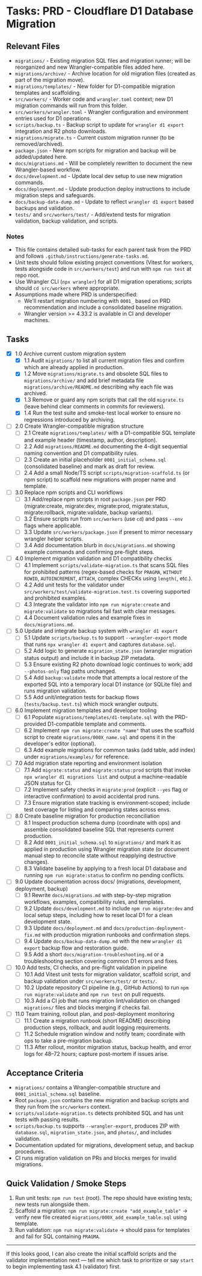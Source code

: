 # Tasks: PRD - Cloudflare D1 Database Migration

## Relevant Files

- `migrations/` - Existing migration SQL files and migration runner; will be reorganized and new Wrangler-compatible files added here.
- `migrations/archive/` - Archive location for old migration files (created as part of the migration move).
- `migrations/templates/` - New folder for D1-compatible migration templates and scaffolding.
- `src/workers/` - Worker code and `wrangler.toml` context; new D1 migration commands will run from this folder.
- `src/workers/wrangler.toml` - Wrangler configuration and environment entries used for D1 operations.
- `scripts/backup.ts` - Backup script to update for `wrangler d1 export` integration and R2 photo downloads.
- `migrations/migrate.ts` - Current custom migration runner (to be removed/archived).
- `package.json` - New npm scripts for migration and backup will be added/updated here.
- `docs/migrations.md` - Will be completely rewritten to document the new Wrangler-based workflow.
- `docs/development.md` - Update local dev setup to use new migration commands.
- `docs/deployment.md` - Update production deploy instructions to include migration steps and safeguards.
- `docs/backup-data-dump.md` - Update to reflect `wrangler d1 export` based backups and validation.
- `tests/` and `src/workers/test/` - Add/extend tests for migration validation, backup validation, and scripts.

### Notes

- This file contains detailed sub-tasks for each parent task from the PRD and follows `.github/instructions/generate-tasks.md`.
- Unit tests should follow existing project conventions (Vitest for workers, tests alongside code in `src/workers/test`) and run with `npm run test` at repo root.
- Use Wrangler CLI (`npx wrangler`) for all D1 migration operations; scripts should `cd src/workers` where appropriate.
- Assumptions made where PRD is underspecified:
  - We'll restart migration numbering with `0001_` based on PRD recommendation and include a consolidated baseline migration.
  - Wrangler version >= 4.33.2 is available in CI and developer machines.

## Tasks

- [x] 1.0 Archive current custom migration system
  - [x] 1.1 Audit `migrations/` to list all current migration files and confirm which are already applied in production.
  - [x] 1.2 Move `migrations/migrate.ts` and obsolete SQL files to `migrations/archive/` and add brief metadata file `migrations/archive/README.md` describing why each file was archived.
  - [x] 1.3 Remove or guard any npm scripts that call the old `migrate.ts` (leave behind clear comments in commits for reviewers).
  - [x] 1.4 Run the test suite and smoke-test local worker to ensure no regressions introduced by archiving.

- [ ] 2.0 Create Wrangler-compatible migration structure
  - [ ] 2.1 Create `migrations/templates/` with a D1-compatible SQL template and example header (timestamp, author, description).
  - [ ] 2.2 Add `migrations/README.md` documenting the 4-digit sequential naming convention and D1 compatibility rules.
  - [ ] 2.3 Create an initial placeholder `0001_initial_schema.sql` (consolidated baseline) and mark as draft for review.
  - [ ] 2.4 Add a small Node/TS script `scripts/migration-scaffold.ts` (or npm script) to scaffold new migrations with proper name and template.

- [ ] 3.0 Replace npm scripts and CLI workflows
  - [ ] 3.1 Add/replace npm scripts in root `package.json` per PRD (migrate:create, migrate:dev, migrate:prod, migrate:status, migrate:rollback, migrate:validate, backup variants).
  - [ ] 3.2 Ensure scripts run from `src/workers` (use `cd`) and pass `--env` flags where applicable.
  - [ ] 3.3 Update `src/workers/package.json` if present to mirror necessary wrangler helper scripts.
  - [ ] 3.4 Add documentation blurb in `docs/migrations.md` showing example commands and confirming pre-flight steps.

- [ ] 4.0 Implement migration validation and D1 compatibility checks
  - [ ] 4.1 Implement `scripts/validate-migration.ts` that scans SQL files for prohibited patterns (regex-based checks for `PRAGMA`, `WITHOUT ROWID`, `AUTOINCREMENT`, `ATTACH`, complex CHECKs using `length(`, etc.).
  - [ ] 4.2 Add unit tests for the validator under `src/workers/test/validate-migration.test.ts` covering supported and prohibited examples.
  - [ ] 4.3 Integrate the validator into `npm run migrate:create` and `migrate:validate` so migrations fail fast with clear messages.
  - [ ] 4.4 Document validation rules and example fixes in `docs/migrations.md`.

- [ ] 5.0 Update and integrate backup system with `wrangler d1 export`
  - [ ] 5.1 Update `scripts/backup.ts` to support `--wrangler-export` mode that runs `npx wrangler d1 export` and captures `database.sql`.
  - [ ] 5.2 Add logic to generate `migration_state.json` (wrangler migration status output) and include it in backup ZIP metadata.
  - [ ] 5.3 Ensure existing R2 photo download logic continues to work; add `--photos-only` flag paths unchanged.
  - [ ] 5.4 Add `backup:validate` mode that attempts a local restore of the exported SQL into a temporary local D1 instance (or SQLite file) and runs migration validation.
  - [ ] 5.5 Add unit/integration tests for backup flows (`tests/backup.test.ts`) which mock wrangler outputs.

- [ ] 6.0 Implement migration templates and developer tooling
  - [ ] 6.1 Populate `migrations/templates/d1-template.sql` with the PRD-provided D1-compatible template and comments.
  - [ ] 6.2 Implement `npm run migrate:create "name"` that uses the scaffold script to create `migrations/000X_name.sql` and opens it in the developer's editor (optional).
  - [ ] 6.3 Add example migrations for common tasks (add table, add index) under `migrations/examples/` for reference.

- [ ] 7.0 Add migration state reporting and environment isolation
  - [ ] 7.1 Add `migrate:status` and `migrate:status:prod` scripts that invoke `npx wrangler d1 migrations list` and output a machine-readable JSON status for CI.
  - [ ] 7.2 Implement safety checks in `migrate:prod` (explicit `--yes` flag or interactive confirmation) to avoid accidental prod runs.
  - [ ] 7.3 Ensure migration state tracking is environment-scoped; include test coverage for listing and comparing states across envs.

- [ ] 8.0 Create baseline migration for production reconciliation
  - [ ] 8.1 Inspect production schema dump (coordinate with ops) and assemble consolidated baseline SQL that represents current production.
  - [ ] 8.2 Add `0001_initial_schema.sql` to `migrations/` and mark it as applied in production using Wrangler migration state (or document manual step to reconcile state without reapplying destructive changes).
  - [ ] 8.3 Validate baseline by applying to a fresh local D1 database and running `npm run migrate:status` to confirm no pending conflicts.

- [ ] 9.0 Update documentation across docs/ (migrations, development, deployment, backup)
  - [ ] 9.1 Rewrite `docs/migrations.md` with step-by-step migration workflows, examples, compatibility rules, and templates.
  - [ ] 9.2 Update `docs/development.md` to include `npm run migrate:dev` and local setup steps, including how to reset local D1 for a clean development state.
  - [ ] 9.3 Update `docs/deployment.md` and `docs/production-deployment-fix.md` with production migration runbooks and confirmation steps.
  - [ ] 9.4 Update `docs/backup-data-dump.md` with the new `wrangler d1 export` backup flow and restoration guide.
  - [ ] 9.5 Add a short `docs/migration-troubleshooting.md` or a troubleshooting section covering common D1 errors and fixes.

- [ ] 10.0 Add tests, CI checks, and pre-flight validation in pipeline
  - [ ] 10.1 Add Vitest unit tests for migration validator, scaffold script, and backup validation under `src/workers/test/` or `tests/`.
  - [ ] 10.2 Update repository CI pipeline (e.g., GitHub Actions) to run `npm run migrate:validate` and `npm run test` on pull requests.
  - [ ] 10.3 Add a CI job that runs migration lint/validation on changed `migrations/` files and blocks merging if checks fail.

- [ ] 11.0 Team training, rollout plan, and post-deployment monitoring
  - [ ] 11.1 Create a migration runbook (short README) describing production steps, rollback, and audit logging requirements.
  - [ ] 11.2 Schedule migration window and notify team; coordinate with ops to take a pre-migration backup.
  - [ ] 11.3 After rollout, monitor migration status, backup health, and error logs for 48–72 hours; capture post-mortem if issues arise.

## Acceptance Criteria

- `migrations/` contains a Wrangler-compatible structure and `0001_initial_schema.sql` baseline.
- Root `package.json` contains the new migration and backup scripts and they run from the `src/workers` context.
- `scripts/validate-migration.ts` detects prohibited SQL and has unit tests with passing results.
- `scripts/backup.ts` supports `--wrangler-export`, produces ZIP with `database.sql`, `migration_state.json`, and `photos/`, and includes validation.
- Documentation updated for migrations, development setup, and backup procedures.
- CI runs migration validation on PRs and blocks merges for invalid migrations.

## Quick Validation / Smoke Steps

1. Run unit tests: `npm run test` (root). The repo should have existing tests; new tests run alongside them.
2. Scaffold a migration: `npm run migrate:create "add_example_table"` -> verify new file created `migrations/000X_add_example_table.sql` using template.
3. Run validation: `npm run migrate:validate` -> should pass for templates and fail for SQL containing `PRAGMA`.

---

If this looks good, I can also create the initial scaffold scripts and the validator implementation next — tell me which task to prioritize or say `start` to begin implementing task 4.1 (validator) first.
